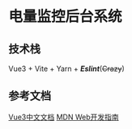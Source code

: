 # 电量监控后台系统

## 技术栈
Vue3 + Vite + Yarn + ***Eslint***(~~Crazy~~)


## 参考文档
<a href="https://cn.vuejs.org/">Vue3中文文档</a>
<a href="https://developer.mozilla.org/zh-CN/docs/Web">MDN Web开发指南</a>
<a href=""></a>
